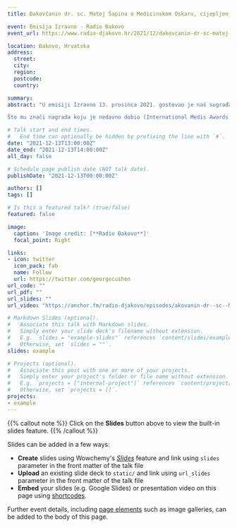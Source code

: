 ```yaml
---
title: Đakovčanin dr. sc. Matej Šapina o Medicinskom Oskaru, cijepljenju djece, znanosti… (Izravno, 13.12.2021.)

event: Emisija Izravno - Radio Đakovo
event_url: https://www.radio-djakovo.hr/2021/12/dakovcanin-dr-sc-matej-sapina-o-medicinskom-oskaru-cijepljenju-djece-znanosti-izravno-13-12-2021/?fbclid=IwAR3_1bpTDDAqdAzmZTAMYd4QU9gYOPWH9NMJVUoSEQ44z_hQBLrq2gmBWco

location: Đakovo, Hrvatska
address:
  street: 
  city: 
  region: 
  postcode: 
  country: 

summary: 
abstract: "U emisiji Izravno 13. prosinca 2021. gostovao je naš sugrađanin dr. sc. Matej Šapina, liječnik na specijalizaciji na Klinici za pedijatriju osječkog Kliničkog bolničkog centra.

Što mu znači nagrada koju je nedavno dobio (International Medis Awards for Medical Reasrch 2021), o kakvoj nagradi je uopće riječ, zašto se i kada okrenuo znanosti, kako se (s)našao u pedijatriji, je li zadovoljan dosad ostvarenim, kakve su mu ambicije, što misli o našem obrazovnom sustavu, potiče li sposobne i nadarene, koliko se kod nas cijeni znanost, kako se uspijeva u svijetu znanosti, o čemu to ovisi, gdje smo u usporedbi s drugima…., što kao pedijatar misli o cjepivu za djecu protiv korone koje je upravo danas stiglo u Hrvatsku….? – neka su od pitanja."

# Talk start and end times.
#   End time can optionally be hidden by prefixing the line with `#`.
date: "2021-12-13T13:00:00Z"
date_end: "2021-12-13T14:00:00Z"
all_day: false

# Schedule page publish date (NOT talk date).
publishDate: "2021-12-13T00:00:00Z"

authors: []
tags: []

# Is this a featured talk? (true/false)
featured: false

image:
  caption: 'Image credit: [**Radio Đakovo**]'
  focal_point: Right

links:
- icon: twitter
  icon_pack: fab
  name: Follow
  url: https://twitter.com/georgecushen
url_code: ""
url_pdf: ""
url_slides: ""
url_video: "https://anchor.fm/radio-djakovo/episodes/akovanin-dr--sc--Matej-apina-o-Medicinskom-Oskaru--cijepljenju-djece--znanosti----Izravno--13-12-2021-e1bliu5/a-a73ahdv"

# Markdown Slides (optional).
#   Associate this talk with Markdown slides.
#   Simply enter your slide deck's filename without extension.
#   E.g. `slides = "example-slides"` references `content/slides/example-slides.md`.
#   Otherwise, set `slides = ""`.
slides: example

# Projects (optional).
#   Associate this post with one or more of your projects.
#   Simply enter your project's folder or file name without extension.
#   E.g. `projects = ["internal-project"]` references `content/project/deep-learning/index.md`.
#   Otherwise, set `projects = []`.
projects:
- example
---
```


{{% callout note %}}
Click on the **Slides** button above to view the built-in slides feature.
{{% /callout %}}

Slides can be added in a few ways:

- **Create** slides using Wowchemy's [*Slides*](https://wowchemy.com/docs/managing-content/#create-slides) feature and link using `slides` parameter in the front matter of the talk file
- **Upload** an existing slide deck to `static/` and link using `url_slides` parameter in the front matter of the talk file
- **Embed** your slides (e.g. Google Slides) or presentation video on this page using [shortcodes](https://wowchemy.com/docs/writing-markdown-latex/).

Further event details, including [page elements](https://wowchemy.com/docs/writing-markdown-latex/) such as image galleries, can be added to the body of this page.
